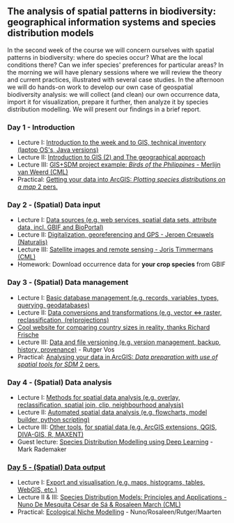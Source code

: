 The analysis of spatial patterns in biodiversity: geographical information systems and species distribution models
------------------------------------------------------------------------------------------------------------------
In the second week of the course we will concern ourselves with spatial patterns in biodiversity: where do species
occur? What are the local conditions there? Can we infer species' preferences for particular areas? In the morning
we will have plenary sessions where we will review the theory and current practices, illustrated with several case
studies. In the afternoon we will do hands-on work to develop our own case of geospatial biodiversity analysis: we
will collect (and clean) our own occurrence data, import it for visualization, prepare it further, then analyze it
by species distribution modelling. We will present our findings in a brief report.

### Day 1 - Introduction

- Lecture I: [Introduction to the week and to GIS, technical inventory (laptop OS's, Java versions)](https://surfdrive.surf.nl/files/index.php/s/awidzynVpLhqDCT)
- Lecture II: [Introduction to GIS (2) and The geographical approach](https://surfdrive.surf.nl/files/index.php/s/rMbMSLDVH7zHhCy)
- Lecture III: [GIS+SDM project example: _Birds of the Philippines_ - Merlijn van Weerd (CML)](https://surfdrive.surf.nl/files/index.php/s/SrvbhQ1ibCLuW4Q)
- Practical: [Getting your data into ArcGIS: _Plotting species distributions on a map_ 2 pers.](https://surfdrive.surf.nl/files/index.php/s/XJ2H5Slef4GibML)

### Day 2 - (Spatial) Data input

- Lecture I: [Data sources (e.g. web services, spatial data sets, attribute data, incl. GBIF and BioPortal)](https://surfdrive.surf.nl/files/index.php/s/VPhWgR3nwW7txyX)
- Lecture II: [Digitalization, georeferencing and GPS - Jeroen Creuwels (Naturalis)](https://surfdrive.surf.nl/files/index.php/s/WUE5rL0ExRtgLra)
- Lecture III: [Satellite images and remote sensing - Joris Timmermans (CML)](https://surfdrive.surf.nl/files/index.php/s/VPT9hZX7RH9YJ2D)
- Homework: Download occurrence data for **your crop species** from GBIF

### Day 3 - (Spatial) Data management

- Lecture I: [Basic database management (e.g. records, variables, types, querying, geodatabases)](https://surfdrive.surf.nl/files/index.php/s/b2yENs9wcvAXV4f)
- Lecture II: [Data conversions and transformations (e.g. vector <=> raster, reclassification, (re)projections)](https://surfdrive.surf.nl/files/index.php/s/646hrAAZfwHSrsZ)
- [Cool website for comparing country sizes in reality, thanks Richard Frische](http://www.thetruesize.com)
- Lecture III: [Data and file versioning (e.g. version management, backup, history, provenance)](w2d3/lecture3.md) - Rutger Vos
- Practical: [Analysing your data in ArcGIS: _Data preparation with use of spatial tools for SDM_ 2 pers.](https://surfdrive.surf.nl/files/index.php/s/eTiOmklhqPNUlIo)

### Day 4 - (Spatial) Data analysis

- Lecture I: [Methods for spatial data analysis (e.g. overlay, reclassification, spatial join, clip, neighbourhood analysis)](https://surfdrive.surf.nl/files/index.php/s/1H9hRA0WbDIJ6eP)
- Lecture II: [Automated spatial data analysis (e.g. flowcharts, model builder, python scripting)](https://surfdrive.surf.nl/files/index.php/s/bGs6fuhLoBcaebu)
- Lecture III: [Other tools](w2d3/Workflow.md), [for spatial data (e.g. ArcGIS extensions, QGIS, DIVA-GIS, R, MAXENT) ](https://surfdrive.surf.nl/files/index.php/s/2UnOQ6VzDeFstTS)
- Guest lecture: [Species Distribution Modelling using Deep Learning](w2d4/DL_SDM_Leiden.pptx) - Mark Rademaker

### [Day 5 - (Spatial) Data output](w2d5)

- Lecture I: [Export and visualisation (e.g. maps, histograms, tables, WebGIS, etc.)](https://surfdrive.surf.nl/files/index.php/s/nRejxWrOp57ofvc)
- Lecture II & III: [Species Distribution Models: Principles and Applications - Nuno De Mesquita César de Sá & Rosaleen March (CML)](w2d5/191206_SDMs_2019.pdf)
- Practical: [Ecological Niche Modelling](w2d5/README.md) - Nuno/Rosaleen/Rutger/Maarten
